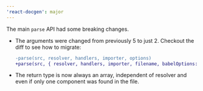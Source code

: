 ```yaml
---
'react-docgen': major
---
```


The main `parse` API had some breaking changes.

- The arguments were changed from previously 5 to just 2. Checkout the diff to see how to migrate:

  ```diff
  -parse(src, resolver, handlers, importer, options)
  +parse(src, { resolver, handlers, importer, filename, babelOptions: {} })
  ```

- The return type is now always an array, independent of resolver and even if
  only one component was found in the file.
